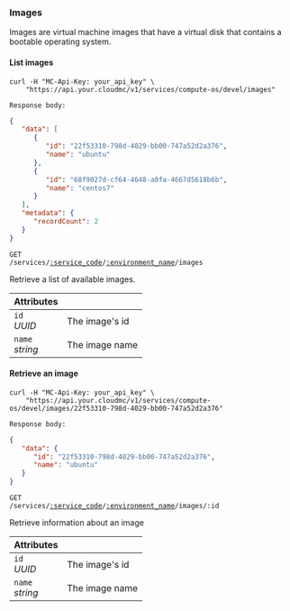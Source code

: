 ### Images

Images are virtual machine images that have a virtual disk that contains a bootable operating system.

#### List images

```shell
curl -H "MC-Api-Key: your_api_key" \
    "https://api.your.cloudmc/v1/services/compute-os/devel/images"

Response body:
```
```json
{
   "data": [
      {
         "id": "22f53310-798d-4029-bb00-747a52d2a376",
         "name": "ubuntu"
      },
      {
         "id": "68f9027d-cf64-4648-a0fa-4667d5618b6b",
         "name": "centos7"
      }
   ],
   "metadata": {
      "recordCount": 2
   }
}
```

<code>GET /services/<a href="#service-connections">:service_code</a>/<a href="#environments">:environment_name</a>/images</code>

Retrieve a list of available images.

Attributes | &nbsp;
------- | -----------
`id`<br/>*UUID* | The image's id
`name`<br/>*string* | The image name

#### Retrieve an image

```shell
curl -H "MC-Api-Key: your_api_key" \
    "https://api.your.cloudmc/v1/services/compute-os/devel/images/22f53310-798d-4029-bb00-747a52d2a376"

Response body:
```
```json
{
   "data": {
      "id": "22f53310-798d-4029-bb00-747a52d2a376",
      "name": "ubuntu"
   }
}
```

<code>GET /services/<a href="#service-connections">:service_code</a>/<a href="#environments">:environment_name</a>/images/:id</code>

Retrieve information about an image

Attributes | &nbsp;
------- | -----------
`id`<br/>*UUID* | The image's id
`name`<br/>*string* | The image name
